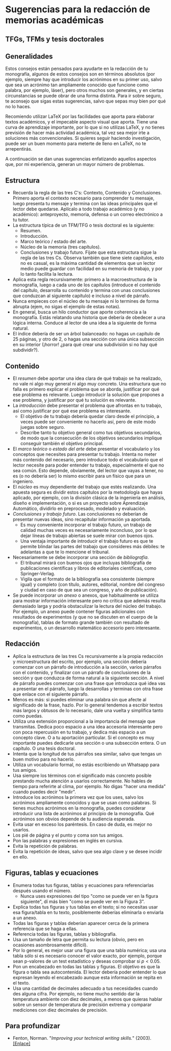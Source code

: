 # Sugerencias para la redacción de memorias académicas
## TFGs, TFMs y tesis doctorales


## Generalidades

Estos consejos están pensados para ayudarte en la redacción de tu monografía, algunos de estos consejos son en términos absolutos (por ejemplo, siempre hay que introducir los acrónimos en su primer uso, salvo que sea un acrónimo tan ampliamente conocido que funcione como palabra, por ejemplo, láser), pero otros muchos son generales, y en ciertas circunstancias se puede obrar de una forma distinta. Para ir sobre seguro, te aconsejo  que sigas estas sugerencias, salvo que sepas muy bien por qué no lo haces.

Recomiendo utilizar LaTeX por las facilidades que aporta para elaborar textos académicos, y el impecable aspecto visual que aporta. Tiene una curva de aprendizaje importante, por lo que si no utilizas LaTeX, y no tienes previsión de hacer más actividad académica, tal vez sea mejor irte a soluciones más convencionales. Si quieres seguir haciendo investigación, puede ser un buen momento para meterte de lleno en LaTeX, no te arrepentirás.

A continuación se dan unas sugerencias enfatizando aquellos aspectos que, por mi experiencia, generan un mayor número de problemas.

## Estructura
- Recuerda la regla de las tres C's: Contexto, Contenido y Conclusiones. Primero aporta el contexto necesario para comprender tu mensaje, luego presenta tu mensaje y termina con las ideas principales que el lector debe quedarse. Aplícalo a todo trabajo académico (y no académico): anteproyecto, memoria, defensa o un correo electrónico a tu tutor.
- La estructura típica de un TFM/TFG o tesis doctoral es la siguiente:
  * Resumen.
  * Introducción.
  * Marco teórico / estado del arte.
  * Núcleo de la memoria (tres capítulos).
  * Conclusiones y trabajo futuro.
  Fíjate que esta estructura sigue la regla de las tres Cs. Observa también que tiene siete capítulos, esto no es casual, es la máxima cantidad de elementos que un lector medio puede guardar con facilidad en su memoria de trabajo, y por lo tanto facilita la lectura.
- Aplica esta regla recursivamente: primero a la macroestructura de la monografía, luego a cada uno de los capítulos (introduce el contenido del capítulo, desarrolla su contenido y termina con unas conclusiones que conduzcan al siguiente capítulo) e incluso a nivel de párrafo.
- Nunca empieces con el núcleo de tu mensaje ni lo termines de forma abrupta (ejem, no sigas el ejemplo de estas notas).
- En general, busca un hilo conductor que aporte coherencia a la monografía. Estás relatando una historia que debería de obedecer a una lógica interna. Conduce al lector de una idea a la siguiente de forma natural.
- El índice debería de ser un árbol balanceado: no hagas un capítulo de 25 páginas, y otro de 2, o hagas una sección con una única subsección en su interior (¡horror! ¿para qué crear una subdivisión si no hay qué subdividir?).

## Contenido
- El *resumen* debe aportar una idea clara de qué trabajo se ha realizado, no vale ni algo muy general ni algo muy concreto. Una estructura que no falla es primero explicar el problema que se aborda, justificar por qué ese problema es relevante. Luego introducir la solución que propones a ese problema, y justificar por qué tu solución es relevante.
- La *introducción* debe presentar el problema que afrontas en tu trabajo, así como justificar por qué ese problema es interesante. 
  - El objetivo de tu trabajo debería quedar claro desde el principio, a veces puede ser conveniente no hacerlo así, pero de este modo juegas sobre seguro.
  - Describe tanto tu objetivo general como tus objetivos secundarios, de modo que la consecución de los objetivos secundarios implique conseguir también el objetivo principal.
- El *marco teórico* o *estado del arte* debe presentar el vocabulario y los conceptos que necesites para presentar tu trabajo. Intenta no meter más contenido del necesario, pero introduce todo el vocabulario que el lector necesite para poder entender tu trabajo, especialmente el que no sea común. Esto depende, obviamente, del lector que vayas a tener, no es (o no debería ser) lo mismo escribir para un físico que para un ingeniero.
- El *núcleo* es muy dependiente del trabajo que estés realizando. Una apuesta segura es dividir estos capítulos por la metodología que hayas aplicado, por ejemplo, con la división clásica de la ingeniería en análisis, diseño e implementación, o si es un proyecto sobre Aprendizaje Automático, dividirlo en preprocesado, modelado y evaluación.
- *Conclusiones y trabajo futuro*. Las conclusiones no deberían de presentar nuevas ideas, sino recapitular información ya aportada.
  - Es muy conveniente incorporar el trabajo futuro, un trabajo de calidad muchas veces es necesariamente inconcluso, por lo que dejar líneas de trabajo abiertas se suele mirar con buenos ojos.
  - Una ventaja importante de introducir el trabajo futuro es que te permite blindar las partes del trabajo que consideres más débiles: te adelantas a que te lo mencione el tribunal.
- Necesariamente se debe incorporar una sección de *bibliografía*.
  - El tribunal mirará con buenos ojos que incluyas bibliografía de publicaciones científicas y libros de editoriales científicas, como Springer-Verlag.
  - Vigila que el formato de la bibliografía sea consistente (siempre igual) y completo (con título, autores, editorial, nombre del congreso y ciudad en caso de que sea un congreso, y año de publicación).
- Se puede incorporar un *anexo* o anexos, que habitualmente se utiliza para mostrar información interesante pero no crítica que además resulta demasiado larga y podría obstaculizar la lectura del núcleo del trabajo. Por ejemplo, un anexo puede contener figuras adicionales con resultados de experimentos (y que no se discuten en el cuerpo de la monografía), tablas de formato grande también con resultado de experimentos, o un desarrollo matemático accesorio pero interesante.
  
## Redacción
- Aplica la estructura de las tres Cs recursivamente a la propia redacción y microestructura del escrito, por ejemplo, una sección debería comenzar con un párrafo de introducción a la sección, varios párrafos con el contenido, y finalizar con un párrafo de conclusiones de la sección y que conduzca de forma natural a la siguiente sección. A nivel de párrafo puedes comenzar con una frase que introduzca qué idea vas a presentar en el párrafo, luego la desarrollas y terminas con otra frase que enlace con el siguiente párrafo.
- Menos es más: si puedes eliminar una palabra sin que afecte al significado de la frase, hazlo. Por lo general tendemos a escribir textos más largos y obtusos de lo necesario, dale una vuelta y simplifica tanto como puedas.
- Utiliza una extensión proporcional a la importancia del mensaje que transmitas. Dedica poco espacio a una idea accesoria interesante pero con poca repercusión en tu trabajo, y dedica más espacio a un concepto clave. O a tu aportación particular. Si el concepto es muy importante puedes dedicarle una sección o una subsección entera. O un capítulo. O una tesis doctoral.
- Intenta que la longitud de tus párrafos sea similar, salvo que tengas un buen motivo para no hacerlo.
- Utiliza un vocabulario formal, no estás escribiendo un Whatsapp para tus amigos.
- Usa siempre los términos con el significado más concreto posible prestando mucha atención a usarlos correctamente. No hables de tiempo para referirte al clima, por ejemplo. No digas "hacer una medida" cuando puedes decir "medir".
- Introduce los acrónimos la primera vez que los uses, salvo los acrónimos ampliamente conocidos y que se usan como palabras. Si tienes muchos acrónimos en la monografía, puedes considerar introducir una lista de acrónimos al principio de la monografía. Qué acrónimos son obvios depende de tu audiencia esperada.
- Evita usar en exceso los paréntesis. En caso de duda, es mejor no usarlos.
- Los pié de página y el punto y coma son tus amigos.
- Pon las palabras y expresiones en inglés en cursiva. 
- Evita la repetición de palabras.
- Evita la repetición de ideas, salvo que sea algo clave y se desee incidir en ello.

## Figuras, tablas y ecuaciones
- Enumera todas tus figuras, tablas y ecuaciones para referenciarlas después usando el número.
  - Nunca uses expresiones del tipo "como se puede ver en la figura siguiente", dí más bien "como se puede ver en la Figura 3".
- Explica todas tus figuras y tus tablas en el texto; si no necesitas usar esa figura/tabla en tu texto, posiblemente deberías eliminarla o enviarla a un anexo.
- Todas las figuras y tablas deberian aparecer cerca de la primera referencia que se haga a ellas. 
- Referencia todas las figuras, tablas y bibliografía.
- Usa un tamaño de letra que permita su lectura (obvio, pero en ocasiones asombrosamente difícil).
- Por lo general, es mejor usar una figura que una tabla numérica; usa una tabla sólo si es necesario conocer el valor exacto, por ejemplo, porque sean p-valores de un test estadístico y deseas comprobar si $p<0.05$.
- Pon un encabezado en todas las tablas y figuras. El objetivo es que la figura o tabla sea autocontenida. El lector debería poder entender lo que expresan leyendo el encabezado aunque esta información se repita en el texto.
- Usa una cantidad de decimales adecuado a tus necesidades cuando des alguna cifra. Por ejemplo, no tiene mucho sentido dar la temperatura ambiente con diez decimales, a menos que quieras hablar sobre un sensor de temperatura de precisión extrema y comparar mediciones con diez decimales de precisión. 

## Para profundizar
- Fenton, Norman. "*Improving your technical writing skills.*" (2003). [[Enlace]](https://www.eecs.qmul.ac.uk/~norman/papers/good_writing/Technical%20writing.pdf)